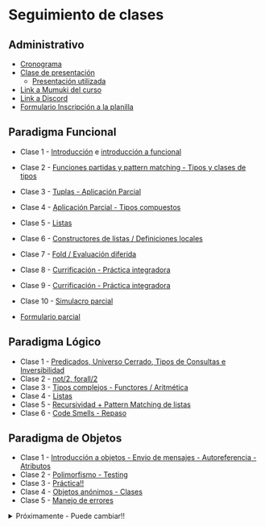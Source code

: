 # Seguimiento de clases

## Administrativo

* [Cronograma](https://docs.google.com/spreadsheets/d/1e4ZDCRRpuPVpKoDjXCuVya8jYK4_sTieD--WkLjI248/edit#gid=1333189774)
* [Clase de presentación](https://drive.google.com/file/d/1SYdqIeXrEjVTrnjgXpo1oPg2TUEhwa2e/view)
  * [Presentación utilizada](https://docs.google.com/presentation/d/1UbN-jkF9z7p662EErr4TDK7tCYoawaHQqoVIiyLTdZI/edit?usp=sharing)
* [Link a Mumuki del curso](https://mumuki.io/pdep-utn/join/BR-gsg)
* [Link a Discord](https://discord.gg/Vd95JSz)
* [Formulario Inscripción a la planilla](https://docs.google.com/forms/d/1HT3MManKPJX8YFwDXaZf-JHRIlYrGxK3kaI3tN_9Y6A)

## Paradigma Funcional

* Clase 1 - [Introducción](https://github.com/pdep-utn/sabados-tarde/blob/master/seguimiento/2020/intro.md) e [introducción a funcional](https://github.com/pdep-utn/sabados-tarde/blob/master/seguimiento/2020/funcional/clase-1.md) 
* Clase 2 - [Funciones partidas y pattern matching - Tipos y clases de tipos](https://github.com/pdep-utn/sabados-tarde/blob/master/seguimiento/2020/funcional/clase-2.md)
* Clase 3 - [Tuplas - Aplicación Parcial](https://github.com/pdep-utn/sabados-tarde/blob/master/seguimiento/2020/funcional/clase-3.md)
* Clase 4 - [Aplicación Parcial - Tipos compuestos](https://github.com/pdep-utn/sabados-tarde/blob/master/seguimiento/2020/funcional/clase-4.md)
* Clase 5 - [Listas](https://github.com/pdep-utn/sabados-tarde/blob/master/seguimiento/2020/funcional/clase-5.md)
* Clase 6 - [Constructores de listas / Definiciones locales](https://github.com/pdep-utn/sabados-tarde/blob/master/seguimiento/2020/funcional/clase-6.md)
* Clase 7 - [Fold / Evaluación diferida](https://github.com/pdep-utn/sabados-tarde/blob/master/seguimiento/2020/funcional/clase-7.md)
* Clase 8 - [Currificación - Práctica integradora](https://github.com/pdep-utn/sabados-tarde/blob/master/seguimiento/2020/funcional/clase-8.md)
* Clase 9 - [Currificación - Práctica integradora](https://github.com/pdep-utn/sabados-tarde/blob/master/seguimiento/2020/funcional/clase-9.md)
* Clase 10 - [Simulacro parcial](https://github.com/pdep-utn/sabados-tarde/blob/master/seguimiento/2020/funcional/clase-10.md)

* [Formulario parcial](https://docs.google.com/forms/d/e/1FAIpQLSfiP5I7ero15UALTziz8R-Q33n0s5AsbMDLGUDOqoOvygjlJA/viewform)

## Paradigma Lógico

* Clase 1 - [Predicados, Universo Cerrado, Tipos de Consultas e Inversibilidad](https://github.com/pdep-utn/sabados-tarde/blob/master/seguimiento/2020/logico/clase-1.md)
* Clase 2 - [not/2, forall/2](https://github.com/pdep-utn/sabados-tarde/blob/master/seguimiento/2020/logico/clase-2.md)
* Clase 3 - [Tipos complejos - Functores / Aritmética](https://github.com/pdep-utn/sabados-tarde/blob/master/seguimiento/2020/logico/clase-3.md)
* Clase 4 - [Listas](https://github.com/pdep-utn/sabados-tarde/blob/master/seguimiento/2020/logico/clase-4.md)
* Clase 5 - [Recursividad + Pattern Matching de listas](https://github.com/pdep-utn/sabados-tarde/blob/master/seguimiento/2020/logico/clase-5.md)
* Clase 6 - [Code Smells - Repaso](https://github.com/pdep-utn/sabados-tarde/blob/master/seguimiento/2020/logico/clase-6.md)

## Paradigma de Objetos

* Clase 1 - [Introducción a objetos - Envio de mensajes - Autoreferencia - Atributos](https://github.com/pdep-utn/sabados-tarde/blob/master/seguimiento/2020/objetos/clase-1.md)
* Clase 2 - [Polimorfismo - Testing](https://github.com/pdep-utn/sabados-tarde/blob/master/seguimiento/2020/objetos/clase-2.md)
* Clase 3 - [Práctica!!](https://github.com/pdep-utn/sabados-tarde/blob/master/seguimiento/2020/objetos/clase-3.md)
* Clase 4 - [Objetos anónimos - Clases](https://github.com/pdep-utn/sabados-tarde/blob/master/seguimiento/2020/objetos/clase-4.md)
* Clase 5 - [Manejo de errores](https://github.com/pdep-utn/sabados-tarde/blob/master/seguimiento/2020/objetos/clase-5.md)


<details>
  <summary>Próximamente - Puede cambiar!!</summary>
    * Clase 6 - [Repaso - Manejo de errores](https://github.com/pdep-utn/sabados-tarde/blob/master/seguimiento/2020/objetos/clase-6.md)
    * Clase 7 - [Herencia vs Composición - Simulacro(parte1)](https://github.com/pdep-utn/sabados-tarde/blob/master/seguimiento/2020/objetos/clase-7.md)
    * Clase 8 - [Simulacro(parte 2) - Entrega TP](https://github.com/pdep-utn/sabados-tarde/blob/master/seguimiento/2020/objetos/clase-8.md)
    * Clase 9 - [Simulacro parcial](https://github.com/pdep-utn/sabados-tarde/blob/master/seguimiento/2020/objetos/clase-9.md)

    # Integración de conceptos
    * Clase 1 - [Repaso conceptos transversales - Práctica final](https://github.com/pdep-utn/sabados-tarde/blob/master/seguimiento/2020/integracion/clase-1.md)
    * Clase 2 - [Presentación TP Integrador - Cierre](https://github.com/pdep-utn/sabados-tarde/blob/master/seguimiento/2020/integracion/clase-2.md)

</details>
